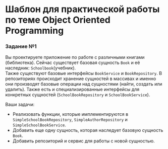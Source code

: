 # Шаблон для практической работы по теме Object Oriented Programming

### Задание №1
Вы проектируете приложение по работе с различными книгами (библиотека). Сейчас существует базовая сущность `Book` и её 
наследник: `Schoolbook`(учебник).  
Также существуют базовые интерфейсы `BookService` и `BookRepository`. В репозиториях происходит хранение сущностей в массивах
и именно они производят базовые операции над сущностями (найти, создать или удалить). Также есть и специализированные 
интерфейсы для конкретных сущностей (`SchoolBookRepository` и `SchoolBookService`).

Ваши задачи:
+ Реализовать функции, которые имплементируются в `SimpleSchoolBookRepository`, `SimpleAuthorRepository` и `SimpleSchoolBookService`.
+ Добавить еще одну сущность, которая наследует базовую сущность `Book`.
+ Добавить репозиторий и сервис для работы с новой сущностью.

